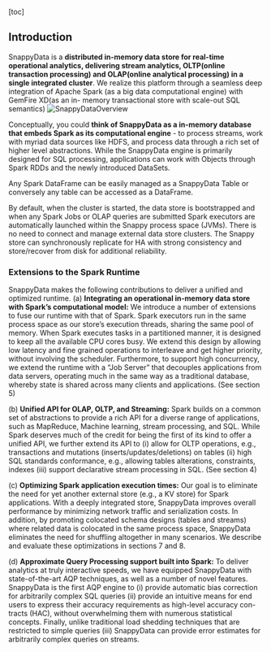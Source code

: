 [toc]
## Introduction
SnappyData is a **distributed in-memory data store for real-time operational analytics, delivering stream analytics, OLTP(online transaction processing) and OLAP(online analytical processing) in a single integrated cluster**. We realize this platform through a seamless deep integration of Apache Spark (as a big data computational engine) with GemFire XD(as an in- memory transactional store with scale-out SQL semantics) 
![SnappyDataOverview](https://prismic-io.s3.amazonaws.com/snappyblog/c6658eccdaf158546930376296cd7c3d33cff544_jags_resize.png)


Conceptually, you could **think of SnappyData as a in-memory database that embeds Spark as its computational engine** - to process streams, work with myriad data sources like HDFS, and process data through a rich set of higher level abstractions. While the SnappyData engine is primarily designed for SQL processing, applications can work with Objects through Spark RDDs and the newly introduced DataSets. 

Any Spark DataFrame can be easily managed as a SnappyData Table or conversely any table can be accessed as a DataFrame. 

By default, when the cluster is started, the data store is bootstrapped and when any Spark Jobs or OLAP queries are submitted Spark executors are automatically launched within the Snappy process space (JVMs). There is no need to connect and manage external data store clusters. The Snappy store can synchronously replicate for HA with strong consistency and store/recover from disk for additional reliability.

### Extensions to the Spark Runtime
SnappyData makes the following contributions to deliver a unified and optimized runtime.
(a) **Integrating an operational in-memory data store with Spark’s computational model:** We introduce a number of extensions to fuse our runtime with that of Spark. Spark executors run in the same process space as our store’s execution threads, sharing the same pool of memory. When Spark executes tasks in a partitioned manner, it is designed to keep all the available CPU cores busy. We extend this design by allowing low latency and fine grained operations to interleave and get higher priority, without involving the scheduler. Furthermore, to support high concurrency, we extend the runtime with a “Job Server” that decouples applications from data servers, operating much in the same way as a traditional database, whereby state is shared across many clients and applications. (See section 5)

(b) **Unified API for OLAP, OLTP, and Streaming:** Spark builds on a common set of abstractions to provide a rich API for a diverse range of applications, such as MapReduce, Machine learning, stream processing, and SQL. 
While Spark deserves much of the credit for being the first of its kind to offer a unified API, we further extend its API to 
(i) allow for OLTP operations, e.g., transactions and mutations (inserts/updates/deletions) on tables
(ii) high SQL standards conformance, e.g., allowing tables alterations, constraints, indexes
(iii) support declarative stream processing in SQL. (See section 4)

(c) **Optimizing Spark application execution times:** Our goal is to eliminate the need for yet another external store (e.g., a KV store) for Spark applications. With a deeply integrated store, SnappyData improves overall performance by minimizing network traffic and serialization costs. In addition, by promoting colocated schema designs (tables and streams) where related data is colocated in the same process space, SnappyData eliminates the need for shuffling altogether in many scenarios. We describe and evaluate these optimizations in sections 7 and 8.

(d) **Approximate Query Processing support built into Spark:** To deliver analytics at truly interactive speeds, we have equipped SnappyData with state-of-the-art AQP techniques, as well as a number of novel features. 
SnappyData is the first AQP engine to 
(i) provide automatic bias correction for arbitrarily complex SQL queries
(ii) provide an intuitive means for end users to express their accuracy requirements as high-level accuracy con- tracts (HAC), without overwhelming them with numerous statistical concepts. Finally, unlike traditional load shedding techniques that are restricted to simple queries
(iii) SnappyData can provide error estimates for arbitrarily complex queries on streams.



